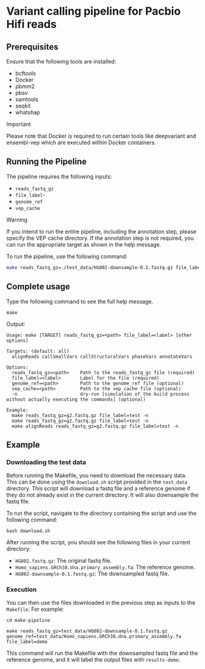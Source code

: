 # Variant calling pipeline for Pacbio Hifi reads

## Prerequisites
Ensure that the following tools are installed:

- bcftools
- Docker
- pbmm2
- pbsv
- samtools
- seqkit
- whatshap

> [!IMPORTANT]
> Please note that Docker is required to run certain tools like deepvariant and ensembl-vep which are executed within Docker containers.

## Running the Pipeline

The pipeline requires the following inputs:
- `reads_fastq_gz`
- `file_label`-
- `genome_ref`
- `vep_cache`

> [!WARNING]
> If you intend to run the entire pipeline, including the annotation step, please specify the VEP cache directory. If the annotation step is not required, you can run the appropriate target as shown in the help message.

To run the pipeline, use the following command:

```bash
make reads_fastq_gz=./test_data/HG002-downsample-0.1.fastq.gz file_label=HG002 genome_ref=./test_data/Homo_sapiens.GRCh38.dna.chromosome.22.fa vep_cache=./vep_cache threads=4
```
## Complete usage

Type the following command to see the full help message.

```{bash}
make
```

Output:
```{bash}
Usage: make [TARGET] reads_fastq_gz=<path> file_label=<label> [other options]

Targets: (default: all)
  alignReads callSmallVars callStructuralVars phaseVars annotateVars

Options:
  reads_fastq_gz=<path>    Path to the reads_fastq_gz file (required)
  file_label=<label>       Label for the file (required)
  genome_ref=<path>        Path to the genome_ref file (optional)
  vep_cache=<path>         Path to the vep_cache file (optional)
  -n                       dry-run [simulation of the build process without actually executing the commands] (optional)

Example:
  make reads_fastq_gz=g2.fastq.gz file_label=test -n
  make reads_fastq_gz=g2.fastq.gz file_label=test -n
  make alignReads reads_fastq_gz=g2.fastq.gz file_label=test -n
```

## Example

### Downloading the test data

Before running the Makefile, you need to download the necessary data. This can be done using the `download.sh` script provided in the `test_data` directory. This script will download a fastq file and a reference genome if they do not already exist in the current directory. It will also downsample the fastq file.

To run the script, navigate to the directory containing the script and use the following command:

```{bash}
bash download.sh
```

After running the script, you should see the following files in your current directory:

- `HG002.fastq.gz`: The original fastq file.
- `Homo_sapiens.GRCh38.dna.primary_assembly.fa`: The reference genome.
- `HG002-downsample-0.1.fastq.gz`: The downsampled fastq file.

### Execution

You can then use the files downloaded in the previous step as inputs to the `Makefile`. For example:

```{bash}
cd make-pipeline

make reads_fastq_gz=test_data/HG002-downsample-0.1.fastq.gz genome_ref=test_data/Homo_sapiens.GRCh38.dna.primary_assembly.fa file_label=demo
```

This command will run the Makefile with the downsampled fastq file and the reference genome, and it will label the output files with `results-demo`.
